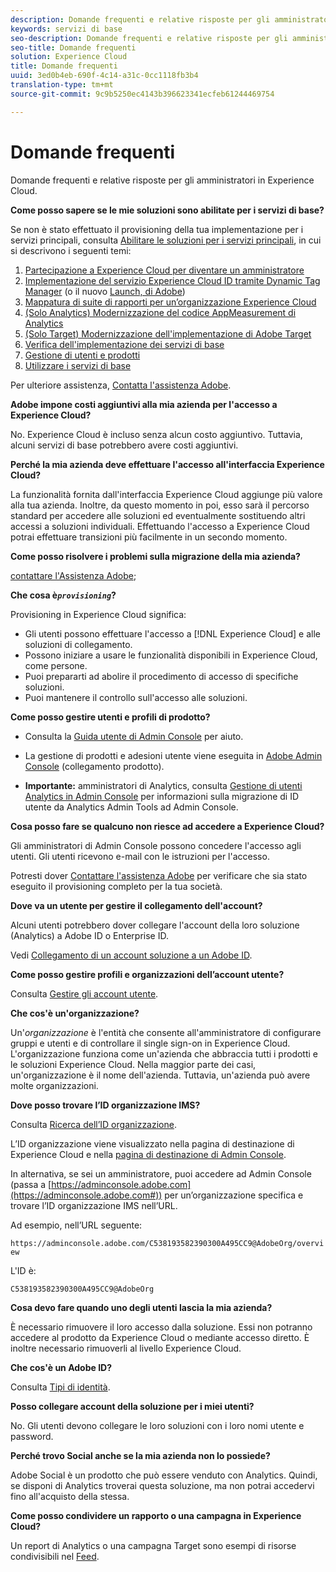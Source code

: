 ```yaml
---
description: Domande frequenti e relative risposte per gli amministratori in Experience Cloud.
keywords: servizi di base
seo-description: Domande frequenti e relative risposte per gli amministratori in Experience Cloud.
seo-title: Domande frequenti
solution: Experience Cloud
title: Domande frequenti
uuid: 3ed0b4eb-690f-4c14-a31c-0cc1118fb3b4
translation-type: tm+mt
source-git-commit: 9c9b5250ec4143b396623341ecfeb61244469754

---
```



# Domande frequenti

Domande frequenti e relative risposte per gli amministratori in Experience Cloud.

**Come posso sapere se le mie soluzioni sono abilitate per i servizi di base?**

Se non è stato effettuato il provisioning della tua implementazione per i servizi principali, consulta [Abilitare le soluzioni per i servizi principali](../core-services/core-services.md#concept_07ED1D5C64234E77976E6D572E78FB9C), in cui si descrivono i seguenti temi:


1. [Partecipazione a Experience Cloud per diventare un amministratore](../core-services/core-services.md#section_2423F0BD3DF642658103310EE5EA6154)
1. [Implementazione del servizio Experience Cloud ID tramite Dynamic Tag Manager](../core-services/core-services.md#section_3C9F6DF37C654D939625BB4D485E4354) (o il nuovo [Launch, di Adobe](https://marketing.adobe.com/resources/help/en_US/experience-cloud/launch/))
1. [Mappatura di suite di rapporti per un’organizzazione Experience Cloud](../core-services/core-services.md#concept_apg_zq2_rw)
1. [(Solo Analytics) Modernizzazione del codice AppMeasurement di Analytics](../core-services/core-services.md#section_1798D9D0F05C47E29816AC4EEB9A0913)
1. [(Solo Target) Modernizzazione dell'implementazione di Adobe Target](../core-services/core-services.md#section_C2F4493C7A36406DAE2266B429A4BD24)
1. [Verifica dell'implementazione dei servizi di base](../core-services/core-services.md#section_E641782A0F4F44AF8C9C91216BE330D5)
1. [Gestione di utenti e prodotti](../core-services/core-services.md#section_B6E95F4E0E12483CB9DA99CBC0C5A4AF)
1. [Utilizzare i servizi di base](../core-services/core-services.md#section_960C06093623462E8EA247B3E97274A1)




Per ulteriore assistenza, [Contatta l'assistenza Adobe](https://helpx.adobe.com/marketing-cloud/contact-support.html).

**Adobe impone costi aggiuntivi alla mia azienda per l'accesso a Experience Cloud?**

No. Experience Cloud è incluso senza alcun costo aggiuntivo. Tuttavia, alcuni servizi di base potrebbero avere costi aggiuntivi.

**Perché la mia azienda deve effettuare l'accesso all'interfaccia Experience Cloud?**

La funzionalità fornita dall'interfaccia Experience Cloud aggiunge più valore alla tua azienda. Inoltre, da questo momento in poi, esso sarà il percorso standard per accedere alle soluzioni ed eventualmente sostituendo altri accessi a soluzioni individuali. Effettuando l'accesso a Experience Cloud potrai effettuare transizioni più facilmente in un secondo momento.

**Come posso risolvere i problemi sulla migrazione della mia azienda?**

[contattare l'Assistenza Adobe](https://helpx.adobe.com/marketing-cloud/contact-support.html);

**Che cosa è&#x200B;*`provisioning`*?**

Provisioning in Experience Cloud significa:

* Gli utenti possono effettuare l'accesso a [!DNL Experience Cloud] e alle soluzioni di collegamento.
* Possono iniziare a usare le funzionalità disponibili in Experience Cloud, come persone.
* Puoi prepararti ad abolire il procedimento di accesso di specifiche soluzioni.
* Puoi mantenere il controllo sull'accesso alle soluzioni.

**Come posso gestire utenti e profili di prodotto?**

* Consulta la [Guida utente di Admin Console](https://helpx.adobe.com/enterprise/administering/user-guide.html) per aiuto.

* La gestione di prodotti e adesioni utente viene eseguita in [Adobe Admin Console](https://adminconsole.adobe.com/enterprise) (collegamento prodotto).

* **Importante:** amministratori di Analytics, consulta [Gestione di utenti Analytics in Admin Console](https://marketing.adobe.com/resources/help/en_US/experience-cloud/admin-console/analytics-migration/) per informazioni sulla migrazione di ID utente da Analytics Admin Tools ad Admin Console.

**Cosa posso fare se qualcuno non riesce ad accedere a Experience Cloud?**

Gli amministratori di Admin Console possono concedere l'accesso agli utenti. Gli utenti ricevono e-mail con le istruzioni per l'accesso.

Potresti dover [Contattare l'assistenza Adobe](https://helpx.adobe.com/marketing-cloud/contact-support.html) per verificare che sia stato eseguito il provisioning completo per la tua società.

**Dove va un utente per gestire il collegamento dell'account?**

Alcuni utenti potrebbero dover collegare l'account della loro soluzione (Analytics) a Adobe ID o Enterprise ID.

Vedi [Collegamento di un account soluzione a un Adobe ID](../admin-getting-started/organizations.md#task_FD389E78640848919E247AC5E95B8369).

**Come posso gestire profili e organizzazioni dell’account utente?**

Consulta [Gestire gli account utente](../admin-getting-started/organizations.md#topic_C31CB834F109465A82ED57FF0563B3F1).

**Che cos'è un'organizzazione?**

Un'*organizzazione* è l'entità che consente all'amministratore di configurare gruppi e utenti e di controllare il single sign-on in Experience Cloud. L'organizzazione funziona come un'azienda che abbraccia tutti i prodotti e le soluzioni Experience Cloud. Nella maggior parte dei casi, un'organizzazione è il nome dell'azienda. Tuttavia, un'azienda può avere molte organizzazioni.

**Dove posso trovare l’ID organizzazione IMS?**

Consulta [Ricerca dell’ID organizzazione](organizations.md).

L’ID organizzazione viene visualizzato nella pagina di destinazione di Experience Cloud e nella [pagina di destinazione di Admin Console](https://adminconsole.adobe.com).

In alternativa, se sei un amministratore, puoi accedere ad Admin Console (passa a [https://adminconsole.adobe.com](https://adminconsole.adobe.com#)) per un’organizzazione specifica e trovare l’ID organizzazione IMS nell’URL.

Ad esempio, nell’URL seguente:

`https://adminconsole.adobe.com/C538193582390300A495CC9@AdobeOrg/overview`

L'ID è:

`C538193582390300A495CC9@AdobeOrg`

**Cosa devo fare quando uno degli utenti lascia la mia azienda?**

È necessario rimuovere il loro accesso dalla soluzione. Essi non potranno accedere al prodotto da Experience Cloud o mediante accesso diretto. È inoltre necessario rimuoverli al livello Experience Cloud.

**Che cos'è un Adobe ID?**

Consulta [Tipi di identità](https://helpx.adobe.com/enterprise/help/identity.html).

**Posso collegare account della soluzione per i miei utenti?**

No. Gli utenti devono collegare le loro soluzioni con i loro nomi utente e password.

**Perché trovo Social anche se la mia azienda non lo possiede?**

Adobe Social è un prodotto che può essere venduto con Analytics. Quindi, se disponi di Analytics troverai questa soluzione, ma non potrai accedervi fino all'acquisto della stessa.

**Come posso condividere un rapporto o una campagna in Experience Cloud?**

Un report di Analytics o una campagna Target sono esempi di risorse condivisibili nel [Feed](../feed.md#concept_9256B8768A294009A777282DD8719213).
